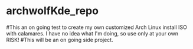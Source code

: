 # archwolfKde_repo
#This an on going test to create my own customized Arch Linux install ISO with calamares. I have no idea what I'm doing, so use only at your own RISK!
#This will be an on going side project.
